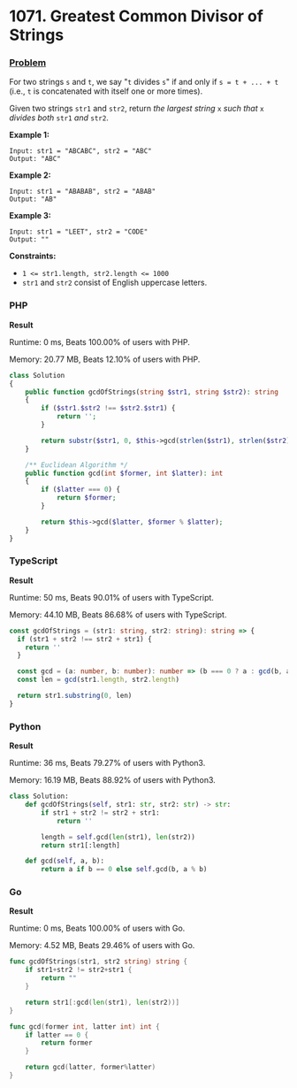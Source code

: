 # 1071. Greatest Common Divisor of Strings

### [Problem](https://leetcode.com/problems/greatest-common-divisor-of-strings/description/)

For two strings `s` and `t`,
we say "`t` divides `s`" if and only if `s = t + ... + t`
(i.e., `t` is concatenated with itself one or more times).

Given two strings `str1` and `str2`,
return _the largest string_ `x` _such that_ `x` _divides both_ `str1` _and_ `str2`.

**Example 1:**

```
Input: str1 = "ABCABC", str2 = "ABC"
Output: "ABC"
```

**Example 2:**

```
Input: str1 = "ABABAB", str2 = "ABAB"
Output: "AB"
```

**Example 3:**

```
Input: str1 = "LEET", str2 = "CODE"
Output: ""
```

**Constraints:**

- `1 <= str1.length, str2.length <= 1000`
- `str1` and `str2` consist of English uppercase letters.

### PHP

**Result**

Runtime: 0 ms, Beats 100.00% of users with PHP.

Memory: 20.77 MB, Beats 12.10% of users with PHP.

```php
class Solution
{
    public function gcdOfStrings(string $str1, string $str2): string
    {
        if ($str1.$str2 !== $str2.$str1) {
            return '';
        }

        return substr($str1, 0, $this->gcd(strlen($str1), strlen($str2)));
    }

    /** Euclidean Algorithm */
    public function gcd(int $former, int $latter): int
    {
        if ($latter === 0) {
            return $former;
        }

        return $this->gcd($latter, $former % $latter);
    }
}
```

### TypeScript

**Result**

Runtime: 50 ms, Beats 90.01% of users with TypeScript.

Memory: 44.10 MB, Beats 86.68% of users with TypeScript.

```typescript
const gcdOfStrings = (str1: string, str2: string): string => {
  if (str1 + str2 !== str2 + str1) {
    return ''
  }

  const gcd = (a: number, b: number): number => (b === 0 ? a : gcd(b, a % b))
  const len = gcd(str1.length, str2.length)

  return str1.substring(0, len)
}
```

### Python

**Result**

Runtime: 36 ms, Beats 79.27% of users with Python3.

Memory: 16.19 MB, Beats 88.92% of users with Python3.

```python
class Solution:
    def gcdOfStrings(self, str1: str, str2: str) -> str:
        if str1 + str2 != str2 + str1:
            return ''

        length = self.gcd(len(str1), len(str2))
        return str1[:length]

    def gcd(self, a, b):
        return a if b == 0 else self.gcd(b, a % b)
```

### Go

**Result**

Runtime: 0 ms, Beats 100.00% of users with Go.

Memory: 4.52 MB, Beats 29.46% of users with Go.

```go
func gcdOfStrings(str1, str2 string) string {
	if str1+str2 != str2+str1 {
		return ""
	}

	return str1[:gcd(len(str1), len(str2))]
}

func gcd(former int, latter int) int {
	if latter == 0 {
		return former
	}

	return gcd(latter, former%latter)
}
```

